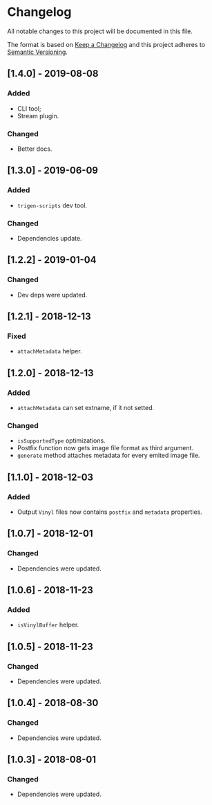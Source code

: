 # Changelog

All notable changes to this project will be documented in this file.

The format is based on [Keep a Changelog](http://keepachangelog.com/en/1.0.0/)
and this project adheres to [Semantic Versioning](http://semver.org/spec/v2.0.0.html).

<!--

DO NOT TOUCH. SAVE IT ON TOP.

## [semver] - date
### Added
- ...

### Changed
- ...

### Fixed
- ...

### Removed
- ...

-->

## [1.4.0] - 2019-08-08
### Added
- CLI tool;
- Stream plugin.

### Changed
- Better docs.

## [1.3.0] - 2019-06-09
### Added
- `trigen-scripts` dev tool.

### Changed
- Dependencies update.

## [1.2.2] - 2019-01-04
### Changed
- Dev deps were updated.

## [1.2.1] - 2018-12-13
### Fixed
- `attachMetadata` helper.

## [1.2.0] - 2018-12-13
### Added
- `attachMetadata` can set extname, if it not setted.

### Changed
- `isSupportedType` optimizations.
- Postfix function now gets image file format as third argument.
- `generate` method attaches metadata for every emited image file.

## [1.1.0] - 2018-12-03
### Added
- Output `Vinyl` files now contains `postfix` and `metadata` properties.

## [1.0.7] - 2018-12-01
### Changed
- Dependencies were updated.

## [1.0.6] - 2018-11-23
### Added
- `isVinylBuffer` helper.

## [1.0.5] - 2018-11-23
### Changed
- Dependencies were updated.

## [1.0.4] - 2018-08-30
### Changed
- Dependencies were updated.

## [1.0.3] - 2018-08-01
### Changed
- Dependencies were updated.
